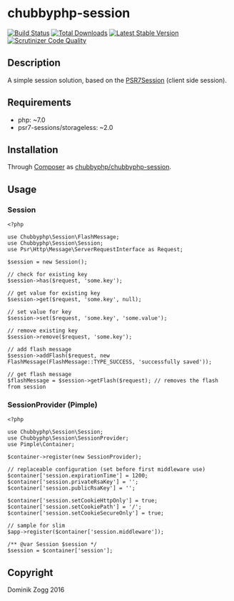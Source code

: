 # chubbyphp-session

[![Build Status](https://api.travis-ci.org/chubbyphp/chubbyphp-session.png?branch=master)](https://travis-ci.org/chubbyphp/chubbyphp-session)
[![Total Downloads](https://poser.pugx.org/chubbyphp/chubbyphp-session/downloads.png)](https://packagist.org/packages/chubbyphp/chubbyphp-session)
[![Latest Stable Version](https://poser.pugx.org/chubbyphp/chubbyphp-session/v/stable.png)](https://packagist.org/packages/chubbyphp/chubbyphp-session)
[![Scrutinizer Code Quality](https://scrutinizer-ci.com/g/chubbyphp/chubbyphp-session/badges/quality-score.png?b=master)](https://scrutinizer-ci.com/g/chubbyphp/chubbyphp-session/?branch=master)

## Description

A simple session solution, based on the [PSR7Session][2] (client side session).

## Requirements

 * php: ~7.0
 * psr7-sessions/storageless: ~2.0

## Installation

Through [Composer](http://getcomposer.org) as [chubbyphp/chubbyphp-session][1].

## Usage

### Session

```{.php}
<?php

use Chubbyphp\Session\FlashMessage;
use Chubbyphp\Session\Session;
use Psr\Http\Message\ServerRequestInterface as Request;

$session = new Session();

// check for existing key
$session->has($request, 'some.key');

// get value for existing key
$session->get($request, 'some.key', null);

// set value for key
$session->set($request, 'some.key', 'some.value');

// remove existing key
$session->remove($request, 'some.key');

// add flash message
$session->addFlash($request, new FlashMessage(FlashMessage::TYPE_SUCCESS, 'successfully saved'));

// get flash message
$flashMessage = $session->getFlash($request); // removes the flash from session
```

### SessionProvider (Pimple)

```{.php}
<?php

use Chubbyphp\Session\Session;
use Chubbyphp\Session\SessionProvider;
use Pimple\Container;

$container->register(new SessionProvider);

// replaceable configuration (set before first middleware use)
$container['session.expirationTime'] = 1200;
$container['session.privateRsaKey'] = '';
$container['session.publicRsaKey'] = '';

$container['session.setCookieHttpOnly'] = true;
$container['session.setCookiePath'] = '/';
$container['session.setCookieSecureOnly'] = true;

// sample for slim
$app->register($container['session.middleware']);

/** @var Session $session */
$session = $container['session'];
```

[1]: https://packagist.org/packages/chubbyphp/chubbyphp-session
[2]: https://github.com/psr7-sessions/storageless

## Copyright

Dominik Zogg 2016
